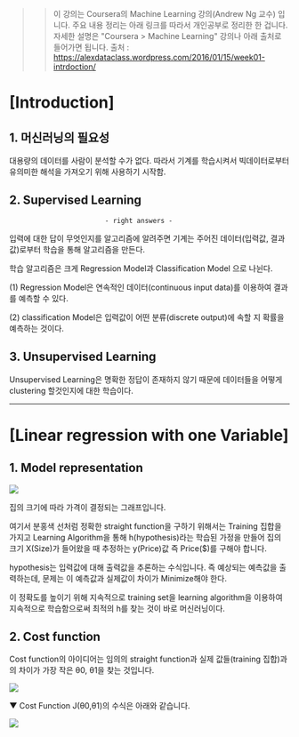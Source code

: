 
>>이 강의는 Coursera의 Machine Learning 강의(Andrew Ng 교수) 입니다.
>>주요 내용 정리는 아래 링크를 따라서 개인공부로 정리한 한 겁니다. 자세한 설명은 "Coursera >
>>Machine Learning" 강의나 아래 출처로 들어가면 됩니다.
>>출처 : <https://alexdataclass.wordpress.com/2016/01/15/week01-intrdoction/>

# [Introduction]

## 1. 머신러닝의 필요성

대용량의 데이터를 사람이 분석할 수가 없다. 따라서 기계를 학습시켜서 빅데이터로부터 유의미한 해석을 가져오기 위해 사용하기 시작함.

## 2. Supervised Learning
                            - right answers -
입력에 대한 답이 무엇인지를 알고리즘에 알려주면 기계는 주어진 데이터(입력값, 결과값)로부터 학습을 통해 알고리즘을 만든다.

학습 알고리즘은 크게 Regression Model과 Classification Model 으로 나뉜다.

(1) Regression Model은 연속적인 데이터(continuous input data)를 이용하여 결과를 예측할 수 있다.

(2) classification Model은 입력값이 어떤 분류(discrete output)에 속할 지 확률을 예측하는 것이다.

## 3. Unsupervised Learning
    
Unsupervised Learning은 명확한 정답이 존재하지 않기 때문에 데이터들을 어떻게 clustering 할것인지에 대한 학습이다.

--------------------------------------

# [Linear regression with one Variable]

## 1. Model representation

![](http://cfile8.uf.tistory.com/image/217679425916F5F50BD312)

집의 크기에 따라 가격이 결정되는 그래프입니다. 

 여기서 분홍색 선처럼 정확한 straight function을 구하기 위해서는 Training 집합을 가지고 Learning Algorithm을 통해 h(hypothesis)라는 학습된 가정을 만들어 집의 크기 X(Size)가 들어왔을 때 추정하는 y(Price)값 즉 Price($)를 구해야 합니다.

  hypothesis는 입력값에 대해 출력값을 추론하는 수식입니다. 즉 예상되는 예측값을 출력하는데, 문제는 이 예측값과 실제값이 차이가 Minimize해야 한다.

 이 정확도를 높이기 위해 지속적으로  training set을 learning algorithm을 이용하여 지속적으로 학습함으로써 최적의 h를 찾는 것이 바로 머신러닝이다. 

 ## 2. Cost function

 Cost function의 아이디어는 임의의 straight function과 실제 값들(training 집합)과의 차이가 가장 작은 θ0, θ1을 찾는 것입니다.

 ![](http://cfile2.uf.tistory.com/image/213B404E5916F8431C68C3)

  ▼ Cost Function J(θ0,θ1)의 수식은 아래와 같습니다.

  ![](http://cfile22.uf.tistory.com/image/2353904A5916F79D2B4A64)
